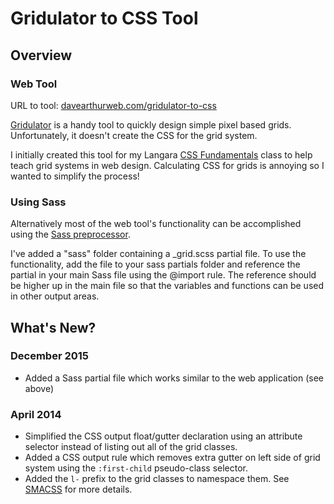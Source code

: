# Gridulator to CSS Tool

## Overview

### Web Tool

URL to tool: [davearthurweb.com/gridulator-to-css](http://arbutuscreative.ca/darthvadur/gridulator-to-css/)

[Gridulator](http://gridulator.com) is a handy tool to quickly design simple pixel based grids. Unfortunately, it doesn't create the CSS for the grid system.

I initially created this tool for my Langara [CSS Fundamentals](http://arbutuscreative.ca/darthvadur/langara-courses/css/) class to help teach grid systems in web design. Calculating CSS for grids is annoying so I wanted to simplify the process!

### Using Sass

Alternatively most of the web tool's functionality can be accomplished using the [Sass preprocessor](http://sass-lang.com/). 

I've added a "sass" folder containing a _grid.scss partial file. To use the functionality, add the file to your sass partials folder and reference the partial in your main Sass file using the @import rule. The reference should be higher up in the main file so that the variables and functions can be used in other output areas.

## What's New?

### December 2015
* Added a Sass partial file which works similar to the web application (see above)  

### April 2014

* Simplified the CSS output float/gutter declaration using an attribute selector instead of listing out all of the grid classes.
* Added a CSS output rule which removes extra gutter on left side of grid system using the <code>:first-child</code> pseudo-class selector.
* Added the <code>l-</code> prefix to the grid classes to namespace them. See [SMACSS](http://smacss.com/book/type-layout) for more details.



